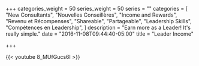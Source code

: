 +++
categories_weight = 50
series_weight = 50
series = ""
categories = [
  "New Consultants",
  "Nouvelles Conseillères",
  "Income and Rewards",
  "Revenu et Récompenses",
  "Shareable",
  "Partageable",
  "Leadership Skills",
  "Compétences en Leadership",
]
description = "Earn more as a Leader! It's really simple."
date = "2016-11-08T09:44:40-05:00"
title = "Leader Income"

+++

{{< youtube 8_MUfGucs6I >}}
